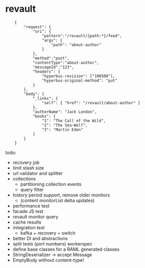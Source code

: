 # revault

```
    {
        "request": {
            "uri": {
                "pattern":"/revault/{path:*}/feed",
                "args": {
                    "path": "about-author"
                }
            },
            "method":"post",
            "contentType":"about-author",
            "messageId":"123",
            "headers": {
                "hyperbus-revision": ["100500"],
                "hyperbus-original-method": "put"
            }
        },
        "body": {
            "_links": {
                "self": { "href": "/revault/about-author" }
            },
            "authorName": "Jack London",
            "books": {
                "1": "The Call of the Wild",
                "2": "The Sea-Wolf",
                "3": "Martin Eden"
            }
        }
    }
```

todo:
  * recovery job
  * limit stash size
  * url validator and splitter
  * collections
    + partitioning collection events
    + query filter
  * history period support, remove older monitors
    + (content monitorList delta updates)
  * performance test
  * facade JS test
  * revault monitor query
  * cache results
  * integration test
    + kafka + recovery + switch
  * better DI and abstractions
  * split tests (port numbers) workerspec
  * define base classes for a RAML generated classes
  * StringDeserializer -> accept Message
  * EmptyBody without content-type!
